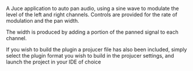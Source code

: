 A Juce application to auto pan audio, using a sine wave to modulate the level of the left and right channels. Controls are provided for the rate of modulation and the pan width.

The width is produced by adding a portion of the panned signal to each channel.

If you wish to build the plugin a projucer file has also been included, simply select the plugin format you wish to build in the projucer settings, and launch the project in your IDE of choice
